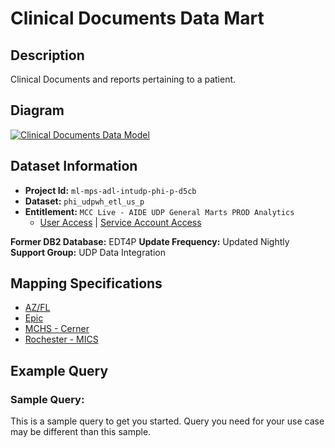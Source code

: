 # Clinical Documents Data Mart

## Description

Clinical Documents and reports pertaining to a patient.

## Diagram

[![Clinical Documents Data Model](/assets/images/fact_clinical_document-d2d0beb45970590282ee1638e76db6e0.PNG)](https://mctools.sharepoint.com/:b:/r/teams/UDPDAIS/Shared%20Documents/UDP%20Data%20Mart%20Documents/Z_S2T_Model_for_Website/Data%20Models/28%29%20Clinical%20Documents/FACT_CLINICAL_DOCS_MCC.pdf)

## Dataset Information

- **Project Id:** `ml-mps-adl-intudp-phi-p-d5cb`
- **Dataset:** `phi_udpwh_etl_us_p`
- **Entitlement:** `MCC Live - AIDE UDP General Marts PROD Analytics`
  - [User Access](/docs/data-analytics/user-access) | [Service Account Access](/docs/data-analytics/service-account-access)

**Former DB2 Database:** EDT4P
**Update Frequency:** Updated Nightly
**Support Group:** UDP Data Integration

## Mapping Specifications

- [AZ/FL](https://mctools.sharepoint.com/teams/UDPDAIS/Shared%20Documents/UDP%20Data%20Mart%20Documents/Z_S2T_Model_for_Website/Clinical%20Documents/Business%20Spec%20and%20S2T/Arizona_Florida_Cerner/MCFLAZ_Cerner_Clinical_Documents_Source_2_Target.xlsx?d=w205dd41b1c3c4939b5b60cd667b02b0d)
- [Epic](https://mctools.sharepoint.com/teams/UDPDAIS/Shared%20Documents/UDP%20Data%20Mart%20Documents/Z_S2T_Model_for_Website/Clinical%20Documents/Business%20Spec%20and%20S2T/EPIC/EPIC_Clinical_Documents_Source_Target.xlsx?d=w9766ccf8fe0d4bccabb548405505fa46)
- [MCHS - Cerner](https://mctools.sharepoint.com/teams/UDPDAIS/Shared%20Documents/UDP%20Data%20Mart%20Documents/Z_S2T_Model_for_Website/Clinical%20Documents/Business%20Spec%20and%20S2T/MCHS-Cerner/MCHS_Cerner_Clinical_Documents_Source_2_Target.xlsx?d=w493ae8edf6dd4eb8b4567365bf32abf3)
- [Rochester - MICS](https://mctools.sharepoint.com/teams/UDPDAIS/Shared%20Documents/UDP%20Data%20Mart%20Documents/Z_S2T_Model_for_Website/Clinical%20Documents/Business%20Spec%20and%20S2T/Rochester-MICS/RST_MICS_Clinical_Documents_Source_2_Target.xlsx?d=w4fa2e1696f224907b915def07a8e3fdf)

## Example Query

### Sample Query:

This is a sample query to get you started. Query you need for your use case may be different than this sample.

